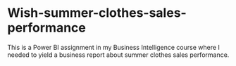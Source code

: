 # Wish-summer-clothes-sales-performance
This is a Power BI assignment in my Business Intelligence course where I needed to yield a business report about summer clothes sales performance.
